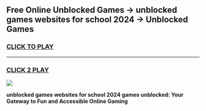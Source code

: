 
## Free Online Unblocked Games → unblocked games websites for school 2024 → Unblocked Games
<h3>
<a href="https://premium.freeplayer.one?title=unblocked_games_websites_for_school_2024&ref=21F">CLICK TO PLAY</a></h3>
<hr>

<h3>
<a href="https://premium.freeplayer.one?title=unblocked_games_websites_for_school_2024&ref=21F">CLICK 2 PLAY</a>
  
</h3>

<a href="https://premium.freeplayer.one?title=unblocked_games_websites_for_school_2024&ref=21F/"><img src="https://clearcache.store/games.png"></a>


**unblocked games websites for school 2024 games unblocked: Your Gateway to Fun and Accessible Online Gaming**
